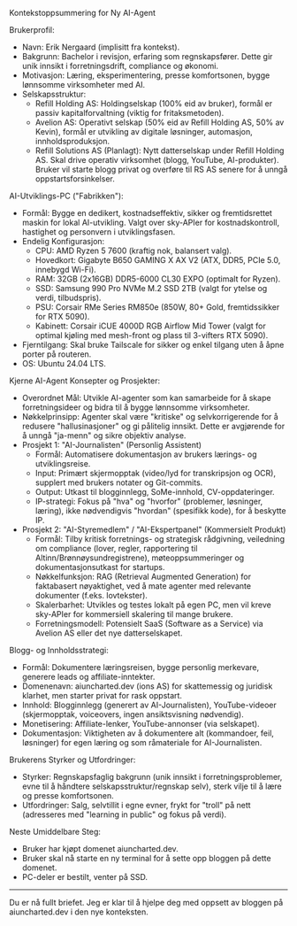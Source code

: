 Kontekstoppsummering for Ny AI-Agent


  Brukerprofil:
   * Navn: Erik Nergaard (implisitt fra kontekst).
   * Bakgrunn: Bachelor i revisjon, erfaring som regnskapsfører. Dette gir unik innsikt i forretningsdrift, compliance og økonomi.
   * Motivasjon: Læring, eksperimentering, presse komfortsonen, bygge lønnsomme virksomheter med AI.
   * Selskapsstruktur:
       * Refill Holding AS: Holdingselskap (100% eid av bruker), formål er passiv kapitalforvaltning (viktig for fritaksmetoden).
       * Avelion AS: Operativt selskap (50% eid av Refill Holding AS, 50% av Kevin), formål er utvikling av digitale løsninger, automasjon, innholdsproduksjon.
       * Refill Solutions AS (Planlagt): Nytt datterselskap under Refill Holding AS. Skal drive operativ virksomhet (blogg, YouTube, AI-produkter). Bruker vil starte blogg privat og overføre til RS AS
         senere for å unngå oppstartsforsinkelser.


  AI-Utviklings-PC ("Fabrikken"):
   * Formål: Bygge en dedikert, kostnadseffektiv, sikker og fremtidsrettet maskin for lokal AI-utvikling. Valgt over sky-APIer for kostnadskontroll, hastighet og personvern i utviklingsfasen.
   * Endelig Konfigurasjon:
       * CPU: AMD Ryzen 5 7600 (kraftig nok, balansert valg).
       * Hovedkort: Gigabyte B650 GAMING X AX V2 (ATX, DDR5, PCIe 5.0, innebygd Wi-Fi).
       * RAM: 32GB (2x16GB) DDR5-6000 CL30 EXPO (optimalt for Ryzen).
       * SSD: Samsung 990 Pro NVMe M.2 SSD 2TB (valgt for ytelse og verdi, tilbudspris).
       * PSU: Corsair RMe Series RM850e (850W, 80+ Gold, fremtidssikker for RTX 5090).
       * Kabinett: Corsair iCUE 4000D RGB Airflow Mid Tower (valgt for optimal kjøling med mesh-front og plass til 3-vifters RTX 5090).
   * Fjerntilgang: Skal bruke Tailscale for sikker og enkel tilgang uten å åpne porter på routeren.
   * OS: Ubuntu 24.04 LTS.


  Kjerne AI-Agent Konsepter og Prosjekter:
   * Overordnet Mål: Utvikle AI-agenter som kan samarbeide for å skape forretningsideer og bidra til å bygge lønnsomme virksomheter.
   * Nøkkelprinsipp: Agenter skal være "kritiske" og selvkorrigerende for å redusere "hallusinasjoner" og gi pålitelig innsikt. Dette er avgjørende for å unngå "ja-menn" og sikre objektiv analyse.
   * Prosjekt 1: "AI-Journalisten" (Personlig Assistent)
       * Formål: Automatisere dokumentasjon av brukers lærings- og utviklingsreise.
       * Input: Primært skjermopptak (video/lyd for transkripsjon og OCR), supplert med brukers notater og Git-commits.
       * Output: Utkast til blogginnlegg, SoMe-innhold, CV-oppdateringer.
       * IP-strategi: Fokus på "hva" og "hvorfor" (problemer, løsninger, læring), ikke nødvendigvis "hvordan" (spesifikk kode), for å beskytte IP.
   * Prosjekt 2: "AI-Styremedlem" / "AI-Ekspertpanel" (Kommersielt Produkt)
       * Formål: Tilby kritisk forretnings- og strategisk rådgivning, veiledning om compliance (lover, regler, rapportering til Altinn/Brønnøysundregistrene), møteoppsummeringer og dokumentasjonsutkast for
         startups.
       * Nøkkelfunksjon: RAG (Retrieval Augmented Generation) for faktabasert nøyaktighet, ved å mate agenter med relevante dokumenter (f.eks. lovtekster).
       * Skalerbarhet: Utvikles og testes lokalt på egen PC, men vil kreve sky-APIer for kommersiell skalering til mange brukere.
       * Forretningsmodell: Potensielt SaaS (Software as a Service) via Avelion AS eller det nye datterselskapet.


  Blogg- og Innholdsstrategi:
   * Formål: Dokumentere læringsreisen, bygge personlig merkevare, generere leads og affiliate-inntekter.
   * Domenenavn: aiuncharted.dev (ions AS) for skattemessig og juridisk klarhet, men starter privat for rask oppstart.
   * Innhold: Blogginnlegg (generert av AI-Journalisten), YouTube-videoer (skjermopptak, voiceovers, ingen ansiktsvisning nødvendig).
   * Monetisering: Affiliate-lenker, YouTube-annonser (via selskapet).
   * Dokumentasjon: Viktigheten av å dokumentere alt (kommandoer, feil, løsninger) for egen læring og som råmateriale for AI-Journalisten.


  Brukerens Styrker og Utfordringer:
   * Styrker: Regnskapsfaglig bakgrunn (unik innsikt i forretningsproblemer, evne til å håndtere selskapsstruktur/regnskap selv), sterk vilje til å lære og presse komfortsonen.
   * Utfordringer: Salg, selvtillit i egne evner, frykt for "troll" på nett (adresseres med "learning in public" og fokus på verdi).


  Neste Umiddelbare Steg:
   * Bruker har kjøpt domenet aiuncharted.dev.
   * Bruker skal nå starte en ny terminal for å sette opp bloggen på dette domenet.
   * PC-deler er bestilt, venter på SSD.

  ---


  Du er nå fullt briefet. Jeg er klar til å hjelpe deg med oppsett av bloggen på aiuncharted.dev i den nye konteksten.